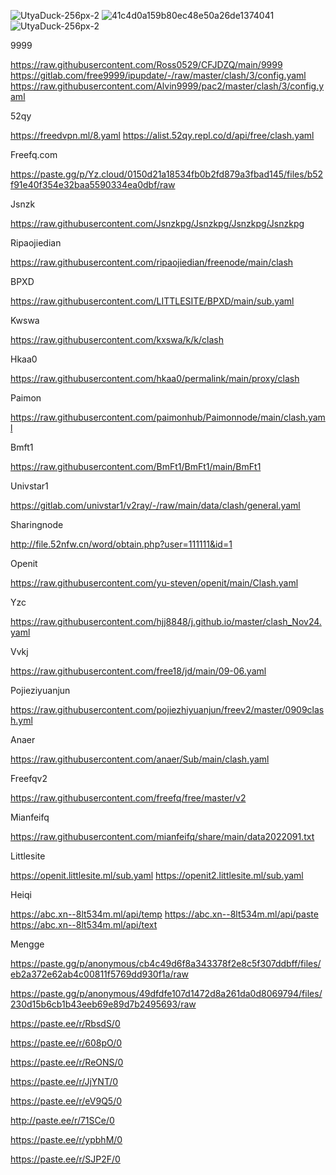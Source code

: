 ![UtyaDuck-256px-2](https://user-images.githubusercontent.com/102322116/191756337-88acba05-33cc-43cc-9d64-4326323cddfe.gif)
![41c4d0a159b80ec48e50a26de1374041](https://user-images.githubusercontent.com/102322116/191757194-bf3cb2ae-2c61-4dbc-853f-1e1819fab806.gif)
![UtyaDuck-256px-2](https://user-images.githubusercontent.com/102322116/191756337-88acba05-33cc-43cc-9d64-4326323cddfe.gif)



9999

https://raw.githubusercontent.com/Ross0529/CFJDZQ/main/9999
https://gitlab.com/free9999/ipupdate/-/raw/master/clash/3/config.yaml
https://raw.githubusercontent.com/Alvin9999/pac2/master/clash/3/config.yaml

52qy

https://freedvpn.ml/8.yaml
https://alist.52qy.repl.co/d/api/free/clash.yaml

Freefq.com

https://paste.gg/p/Yz.cloud/0150d21a18534fb0b2fd879a3fbad145/files/b52f91e40f354e32baa5590334ea0dbf/raw

Jsnzk

https://raw.githubusercontent.com/Jsnzkpg/Jsnzkpg/Jsnzkpg/Jsnzkpg

Ripaojiedian

https://raw.githubusercontent.com/ripaojiedian/freenode/main/clash

BPXD

https://raw.githubusercontent.com/LITTLESITE/BPXD/main/sub.yaml

Kwswa

https://raw.githubusercontent.com/kxswa/k/k/clash

Hkaa0

https://raw.githubusercontent.com/hkaa0/permalink/main/proxy/clash

Paimon

https://raw.githubusercontent.com/paimonhub/Paimonnode/main/clash.yaml

Bmft1

https://raw.githubusercontent.com/BmFt1/BmFt1/main/BmFt1

Univstar1

https://gitlab.com/univstar1/v2ray/-/raw/main/data/clash/general.yaml

Sharingnode

http://file.52nfw.cn/word/obtain.php?user=111111&id=1

Openit

https://raw.githubusercontent.com/yu-steven/openit/main/Clash.yaml

Yzc

https://raw.githubusercontent.com/hjj8848/j.github.io/master/clash_Nov24.yaml

Vvkj

https://raw.githubusercontent.com/free18/jd/main/09-06.yaml

Pojieziyuanjun

https://raw.githubusercontent.com/pojiezhiyuanjun/freev2/master/0909clash.yml

Anaer

https://raw.githubusercontent.com/anaer/Sub/main/clash.yaml

Freefqv2

https://raw.githubusercontent.com/freefq/free/master/v2

Mianfeifq

https://raw.githubusercontent.com/mianfeifq/share/main/data2022091.txt

Littlesite

https://openit.littlesite.ml/sub.yaml
https://openit2.littlesite.ml/sub.yaml

Heiqi

https://abc.xn--8lt534m.ml/api/temp
https://abc.xn--8lt534m.ml/api/paste
https://abc.xn--8lt534m.ml/api/text

Mengge

https://paste.gg/p/anonymous/cb4c49d6f8a343378f2e8c5f307ddbff/files/eb2a372e62ab4c00811f5769dd930f1a/raw

https://paste.gg/p/anonymous/49dfdfe107d1472d8a261da0d8069794/files/230d15b6cb1b43eeb69e89d7b2495693/raw

https://paste.ee/r/RbsdS/0

https://paste.ee/r/608pO/0

https://paste.ee/r/ReONS/0

https://paste.ee/r/JjYNT/0

https://paste.ee/r/eV9Q5/0

http://paste.ee/r/71SCe/0

https://paste.ee/r/ypbhM/0

https://paste.ee/r/SJP2F/0

